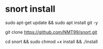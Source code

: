 # snort install
sudo apt-get update && sudo apt install git -y 

git clone https://github.com/NMT99/snort.git

cd snort && sudo chmod +x install && ./install
